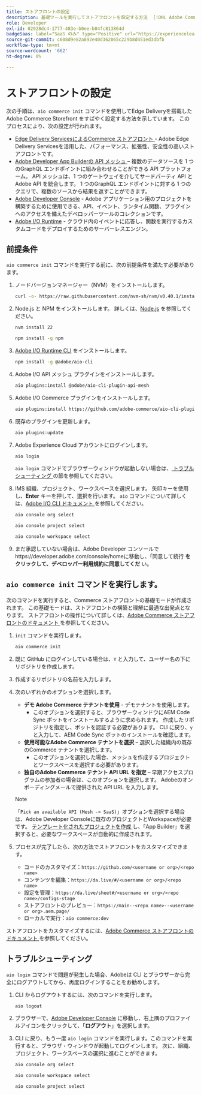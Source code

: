 ```yaml
---
title: ストアフロントの設定
description: 基礎ツールを実行してストアフロントを設定する方法  [!DNL Adobe Commerce as a Cloud Service]  説明します。
role: Developer
exl-id: 02928dc4-1777-483e-b0ee-b04fc813864d
badgeSaas: label="SaaS のみ" type="Positive" url="https://experienceleague.adobe.com/ja/docs/commerce/user-guides/product-solutions" tooltip="Adobe Commerce as a Cloud ServiceおよびAdobe Commerce Optimizer プロジェクトにのみ適用されます（Adobeで管理される SaaS インフラストラクチャ）。"
source-git-commit: c608d9e82a892e40d362065c229b8d451ed3dbfb
workflow-type: tm+mt
source-wordcount: '662'
ht-degree: 0%

---
```


# ストアフロントの設定

次の手順は、`aio commerce init` コマンドを使用してEdge Deliveryを搭載したAdobe Commerce Storefront をすばやく設定する方法を示しています。 このプロセスにより、次の設定が行われます。

* [Edge Delivery ServicesによるCommerce ストアフロント ](https://experienceleague.adobe.com/developer/commerce/storefront/get-started/?lang=ja) - Adobe Edge Delivery Servicesを活用した、パフォーマンス、拡張性、安全性の高いストアフロントです。
* [Adobe Developer App Builderの API メッシュ ](https://developer.adobe.com/graphql-mesh-gateway/mesh/) – 複数のデータソースを 1 つのGraphQL エンドポイントに組み合わせることができる API プラットフォーム。 API メッシュは、1 つのゲートウェイを介してサードパーティ API とAdobe API を統合します。 1 つのGraphQL エンドポイントに対する 1 つのクエリで、複数のソースから結果を返すことができます。
* [Adobe Developer Console](https://developer.adobe.com/developer-console/docs/guides/) - Adobe アプリケーション用のプロジェクトを構築するために使用できる、API、イベント、ランタイム関数、プラグインへのアクセスを備えたデベロッパーツールのコレクションです。
* [Adobe I/O Runtime](https://developer.adobe.com/runtime/docs/) - クラウド内のイベントに応答し、関数を実行するカスタムコードをデプロイするためのサーバーレスエンジン。

## 前提条件

`aio commerce init` コマンドを実行する前に、次の前提条件を満たす必要があります。

1. ノードバージョンマネージャー（NVM）をインストールします。

   ```bash
   curl -o- https://raw.githubusercontent.com/nvm-sh/nvm/v0.40.1/install.sh | bash
   ```

1. Node.js と NPM をインストールします。 詳しくは、[Node.js](https://nodejs.org/en/) を参照してください。

   ```bash
   nvm install 22
   ```

   ```bash
   npm install -g npm
   ```

1. [Adobe I/O Runtime CLI](https://developer.adobe.com/runtime/docs/guides/tools/cli_install/) をインストールします。

   ```bash
   npm install -g @adobe/aio-cli
   ```

1. Adobe I/O API メッシュ プラグインをインストールします。

   ```bash
   aio plugins:install @adobe/aio-cli-plugin-api-mesh
   ```

1. Adobe I/O Commerce プラグインをインストールします。

   ```bash
   aio plugins:install https://github.com/adobe-commerce/aio-cli-plugin-commerce
   ```

1. 既存のプラグインを更新します。

   ```bash
   aio plugins:update
   ```

1. Adobe Experience Cloud アカウントにログインします。

   ```bash
   aio login
   ```

   `aio login` コマンドでブラウザーウィンドウが起動しない場合は、[ トラブルシューティング ](#troubleshooting) の節を参照してください。

1. IMS 組織、プロジェクト、ワークスペースを選択します。 矢印キーを使用し、**Enter** キーを押して、選択を行います。 `aio` コマンドについて詳しくは、[Adobe I/O CLI ドキュメント ](https://github.com/adobe/aio-cli-plugin-console?tab=readme-ov-file#commands) を参照してください。

   ```bash
   aio console org select
   ```

   ```bash
   aio console project select
   ```

   ```bash
   aio console workspace select
   ```

1. まだ承認していない場合は、Adobe Developer コンソールでhttps://developer.adobe.com/console/homeに移動し、「同意して続行 **をクリックして、デベロッパー利用規約に同意してくだ** い。

## `aio commerce init` コマンドを実行します。

次のコマンドを実行すると、Commerce ストアフロントの基礎モードが作成されます。 この基礎モードは、ストアフロントの構築と理解に最適な出発点となります。 ストアフロントの操作について詳しくは、[Adobe Commerce ストアフロントのドキュメント ](https://experienceleague.adobe.com/developer/commerce/storefront/?lang=ja) を参照してください。


1. `init` コマンドを実行します。

   ```bash
   aio commerce init
   ```

1. 既に GitHub にログインしている場合は、`Y` と入力して、ユーザー名の下にリポジトリを作成します。

1. 作成するリポジトリの名前を入力します。

1. 次のいずれかのオプションを選択します。

   * **デモ Adobe Commerce テナントを使用** - デモテナントを使用します。
      * このオプションを選択すると、ブラウザーウィンドウにAEM Code Sync ボットをインストールするように求められます。 作成したリポジトリを指定し、ボットを認証する必要があります。 CLI に戻り、`y` と入力して、AEM Code Sync ボットのインストールを確認します。
   * **使用可能なAdobe Commerce テナントを選択** – 選択した組織内の既存のCommerce テナントを選択します。
      * このオプションを選択した場合、メッシュを作成するプロジェクトとワークスペースを選択する必要があります。
   * **独自のAdobe Commerce テナント API URL を指定** – 早期アクセスプログラムの参加者の場合は、このオプションを選択します。 Adobeのオンボーディングメールで提供された API URL を入力します。

   >[!NOTE]
   >
   >「`Pick an available API (Mesh -> SaaS)`」オプションを選択する場合は、Adobe Developer Consoleに既存のプロジェクトとWorkspaceが必要です。 [ テンプレート化されたプロジェクトを作成 ](https://developer.adobe.com/developer-console/docs/guides/projects/projects-template/) し、「App Builder」を選択すると、必要なワークスペースが自動的に作成されます。

1. プロセスが完了したら、次の方法でストアフロントをカスタマイズできます。

   * コードのカスタマイズ：`https://github.com/<username or org>/<repo name>`
   * コンテンツを編集：`https://da.live/#/<username or org>/<repo name>`
   * 設定を管理：`https://da.live/sheet#/<username or org>/<repo name>/configs-stage`
   * ストアフロントのプレビュー：`https://main--<repo name>--<username or org>.aem.page/`
   * ローカルで実行：`aio commerce:dev`

ストアフロントをカスタマイズするには、[Adobe Commerce ストアフロントのドキュメント ](https://experienceleague.adobe.com/developer/commerce/storefront/?lang=ja) を参照してください。

## トラブルシューティング

`aio login` コマンドで問題が発生した場合、Adobeは CLI とブラウザーから完全にログアウトしてから、再度ログインすることをお勧めします。

1. CLI からログアウトするには、次のコマンドを実行します。

   ```bash
   aio logout
   ```

1. ブラウザーで、[Adobe Developer Console](https://developer.adobe.com/console) に移動し、右上隅のプロファイルアイコンをクリックして、「**ログアウト**」を選択します。

1. CLI に戻り、もう一度 `aio login` コマンドを実行します。このコマンドを実行すると、ブラウザ・ウィンドウが起動してログインします。 次に、組織、プロジェクト、ワークスペースの選択に進むことができます。

   ```bash
   aio console org select
   ```

   ```bash
   aio console workspace select
   ```

   ```bash
   aio console project select
   ```
